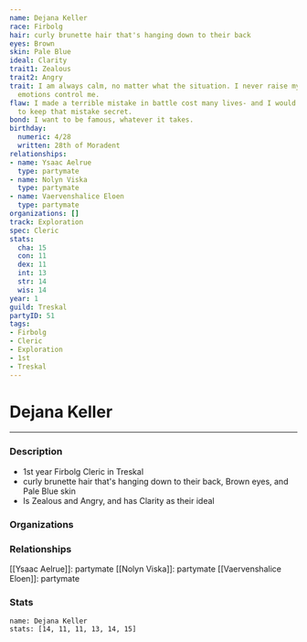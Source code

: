 ```yaml
---
name: Dejana Keller
race: Firbolg
hair: curly brunette hair that's hanging down to their back
eyes: Brown
skin: Pale Blue
ideal: Clarity
trait1: Zealous
trait2: Angry
trait: I am always calm, no matter what the situation. I never raise my voice or let
  emotions control me.
flaw: I made a terrible mistake in battle cost many lives- and I would do anything
  to keep that mistake secret.
bond: I want to be famous, whatever it takes.
birthday:
  numeric: 4/28
  written: 28th of Moradent
relationships:
- name: Ysaac Aelrue
  type: partymate
- name: Nolyn Viska
  type: partymate
- name: Vaervenshalice Eloen
  type: partymate
organizations: []
track: Exploration
spec: Cleric
stats:
  cha: 15
  con: 11
  dex: 11
  int: 13
  str: 14
  wis: 14
year: 1
guild: Treskal
partyID: 51
tags:
- Firbolg
- Cleric
- Exploration
- 1st
- Treskal
---
```

# Dejana Keller
---
### Description
- 1st year Firbolg Cleric in Treskal
- curly brunette hair that's hanging down to their back, Brown eyes, and Pale Blue skin
- Is Zealous and Angry, and has Clarity as their ideal

### Organizations
### Relationships
[[Ysaac Aelrue]]: partymate
[[Nolyn Viska]]: partymate
[[Vaervenshalice Eloen]]: partymate
### Stats
```statblock
name: Dejana Keller
stats: [14, 11, 11, 13, 14, 15]
```
